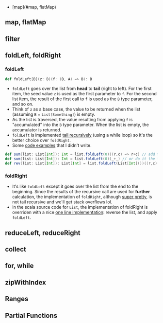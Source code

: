 * [map](#map, flatMap)

## map, flatMap

## filter

## foldLeft, foldRight
### foldLeft

```scala
def foldLeft[B](z: B)(f: (B, A) => B): B
```
* `foldLeft` goes over the list from **head** to **tail** (right to left). For the first item, the seed value `z` is used as the first parameter to `f`. For the second list item, the result of the first call to `f` is used as the `B` type parameter, and so on.
* Think of `z` as a base case, the value to be returned when the list (assuming `B` = `List[Something]`) is empty.
* As the list is traversed, the value resulting from applying `f` is "accumulated" into the `B` type parameter. When the list is empty, the accumulator is returned.
* `foldLeft` is implemented [tail recursively](https://github.com/scala/scala/blob/05016d9035ab9b1c866bd9f12fdd0491f1ea0cbb/src/library/scala/collection/LinearSeqOptimized.scala#L118) (using a while loop) so it's the better choice over `foldRight`.
* Some [code examples](https://oldfashionedsoftware.com/2009/07/30/lots-and-lots-of-foldleft-examples/) that I didn't write.

```scala
def sum(list: List[Int]): Int = list.foldLeft(0)((r,c) => r+c) // add the numbers in a list
def sum(list: List[Int]): Int = list.foldLeft(0)(_+_) // or do it the fancy scala way
def rev(list: List[Int]): List[Int] = list.foldLeft(List[Int]())((r,c) => c::r) // reverse a list
```

### foldRight
* It's like `foldLeft` except it goes over the list from the end to the beginning. Since the results of the recursive call are used for **further** calculation, the implementation of `foldRight`, although [super pretty](https://github.com/scala/scala/blob/05016d9035ab9b1c866bd9f12fdd0491f1ea0cbb/src/library/scala/collection/LinearSeqOptimized.scala#L129), is not tail recursive and we'll get stack overflows lol.
* In the scala source code for `List`, the implementation of foldRight is overriden with a nice [one line implementation](https://github.com/scala/scala/blob/2.12.x/src/library/scala/collection/immutable/List.scala#L393): reverse the list, and apply `foldLeft`.

## reduceLeft, reduceRight

## collect

## for, while

## zipWithIndex

## Ranges

## Partial Functions
